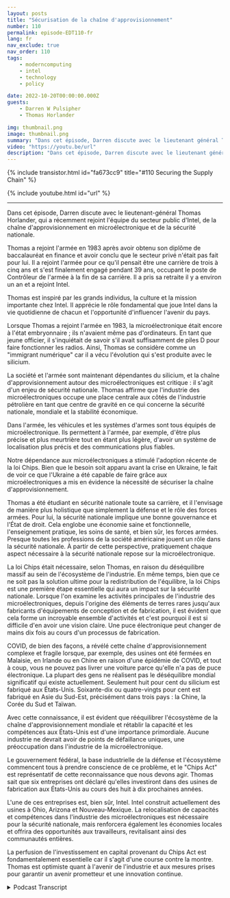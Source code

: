 ```yaml
---
layout: posts
title: "Sécurisation de la chaîne d'approvisionnement"
number: 110
permalink: episode-EDT110-fr
lang: fr
nav_exclude: true
nav_order: 110
tags:
    - moderncomputing
    - intel
    - technology
    - policy

date: 2022-10-20T00:00:00.000Z
guests:
    - Darren W Pulsipher
    - Thomas Horlander

img: thumbnail.png
image: thumbnail.png
summary: "Dans cet épisode, Darren discute avec le lieutenant général Thomas Horlander, qui a récemment rejoint l'équipe du secteur public d'Intel, de la chaîne d'approvisionnement des microélectroniques et de la sécurité nationale."
video: "https://youtu.be/url"
description: "Dans cet épisode, Darren discute avec le lieutenant général Thomas Horlander, qui a récemment rejoint l'équipe du secteur public d'Intel, de la chaîne d'approvisionnement des microélectroniques et de la sécurité nationale."
---
```


<div>
{% include transistor.html id="fa673cc9" title="#110 Securing the Supply Chain" %}

{% include youtube.html id="url" %}
</div>

---

Dans cet épisode, Darren discute avec le lieutenant-général Thomas Horlander, qui a récemment rejoint l'équipe du secteur public d'Intel, de la chaîne d'approvisionnement en microélectronique et de la sécurité nationale.

Thomas a rejoint l'armée en 1983 après avoir obtenu son diplôme de baccalauréat en finance et avoir conclu que le secteur privé n'était pas fait pour lui. Il a rejoint l'armée pour ce qu'il pensait être une carrière de trois à cinq ans et s'est finalement engagé pendant 39 ans, occupant le poste de Contrôleur de l'armée à la fin de sa carrière. Il a pris sa retraite il y a environ un an et a rejoint Intel.

Thomas est inspiré par les grands individus, la culture et la mission importante chez Intel. Il apprécie le rôle fondamental que joue Intel dans la vie quotidienne de chacun et l'opportunité d'influencer l'avenir du pays.

Lorsque Thomas a rejoint l'armée en 1983, la microélectronique était encore à l'état embryonnaire ; ils n'avaient même pas d'ordinateurs. En tant que jeune officier, il s'inquiétait de savoir s'il avait suffisamment de piles D pour faire fonctionner les radios. Ainsi, Thomas se considère comme un "immigrant numérique" car il a vécu l'évolution qui s'est produite avec le silicium.

La société et l'armée sont maintenant dépendantes du silicium, et la chaîne d'approvisionnement autour des microélectroniques est critique : il s'agit d'un enjeu de sécurité nationale. Thomas affirme que l'industrie des microélectroniques occupe une place centrale aux côtés de l'industrie pétrolière en tant que centre de gravité en ce qui concerne la sécurité nationale, mondiale et la stabilité économique.

Dans l'armée, les véhicules et les systèmes d'armes sont tous équipés de microélectronique. Ils permettent à l'armée, par exemple, d'être plus précise et plus meurtrière tout en étant plus légère, d'avoir un système de localisation plus précis et des communications plus fiables.

Notre dépendance aux microélectroniques a stimulé l'adoption récente de la loi Chips. Bien que le besoin soit apparu avant la crise en Ukraine, le fait de voir ce que l'Ukraine a été capable de faire grâce aux microélectroniques a mis en évidence la nécessité de sécuriser la chaîne d'approvisionnement.

Thomas a été étudiant en sécurité nationale toute sa carrière, et il l'envisage de manière plus holistique que simplement la défense et le rôle des forces armées. Pour lui, la sécurité nationale implique une bonne gouvernance et l'État de droit. Cela englobe une économie saine et fonctionnelle, l'enseignement pratique, les soins de santé, et bien sûr, les forces armées. Presque toutes les professions de la société américaine jouent un rôle dans la sécurité nationale. À partir de cette perspective, pratiquement chaque aspect nécessaire à la sécurité nationale repose sur la microélectronique.

La loi Chips était nécessaire, selon Thomas, en raison du déséquilibre massif au sein de l'écosystème de l'industrie. En même temps, bien que ce ne soit pas la solution ultime pour la redistribution de l'équilibre, la loi Chips est une première étape essentielle qui aura un impact sur la sécurité nationale. Lorsque l'on examine les activités principales de l'industrie des microélectroniques, depuis l'origine des éléments de terres rares jusqu'aux fabricants d'équipements de conception et de fabrication, il est évident que cela forme un incroyable ensemble d'activités et c'est pourquoi il est si difficile d'en avoir une vision claire. Une puce électronique peut changer de mains dix fois au cours d'un processus de fabrication.

COVID, de bien des façons, a révélé cette chaîne d'approvisionnement complexe et fragile lorsque, par exemple, des usines ont été fermées en Malaisie, en Irlande ou en Chine en raison d'une épidémie de COVID, et tout à coup, vous ne pouvez pas livrer une voiture parce qu'elle n'a pas de puce électronique. La plupart des gens ne réalisent pas le déséquilibre mondial significatif qui existe actuellement. Seulement huit pour cent du silicium est fabriqué aux États-Unis. Soixante-dix ou quatre-vingts pour cent est fabriqué en Asie du Sud-Est, précisément dans trois pays : la Chine, la Corée du Sud et Taïwan.

Avec cette connaissance, il est évident que rééquilibrer l'écosystème de la chaîne d'approvisionnement mondiale et rétablir la capacité et les compétences aux États-Unis est d'une importance primordiale. Aucune industrie ne devrait avoir de points de défaillance uniques, une préoccupation dans l'industrie de la microélectronique.

Le gouvernement fédéral, la base industrielle de la défense et l'écosystème commencent tous à prendre conscience de ce problème, et le "Chips Act" est représentatif de cette reconnaissance que nous devons agir. Thomas sait que six entreprises ont déclaré qu'elles investiront dans des usines de fabrication aux États-Unis au cours des huit à dix prochaines années.

L'une de ces entreprises est, bien sûr, Intel. Intel construit actuellement des usines à Ohio, Arizona et Nouveau-Mexique. La relocalisation de capacités et compétences dans l'industrie des microélectroniques est nécessaire pour la sécurité nationale, mais renforcera également les économies locales et offrira des opportunités aux travailleurs, revitalisant ainsi des communautés entières.

La perfusion de l'investissement en capital provenant du Chips Act est fondamentalement essentielle car il s'agit d'une course contre la montre. Thomas est optimiste quant à l'avenir de l'industrie et aux mesures prises pour garantir un avenir prometteur et une innovation continue.



<details>
<summary> Podcast Transcript </summary>

<p></p>

</details>
